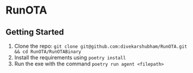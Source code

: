 # RunOTA

## Getting Started
1. Clone the repo: `git clone git@github.com:divekarshubham/RunOTA.git && cd RunOTA/RunOTABinary`
2. Install the requirements using `poetry install`
3. Run the exe with the command `poetry run agent <filepath>`
